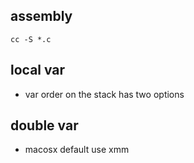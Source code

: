 ## assembly
`cc -S *.c`

## local var
- var order on the stack has two options

## double var
- macosx default use xmm
